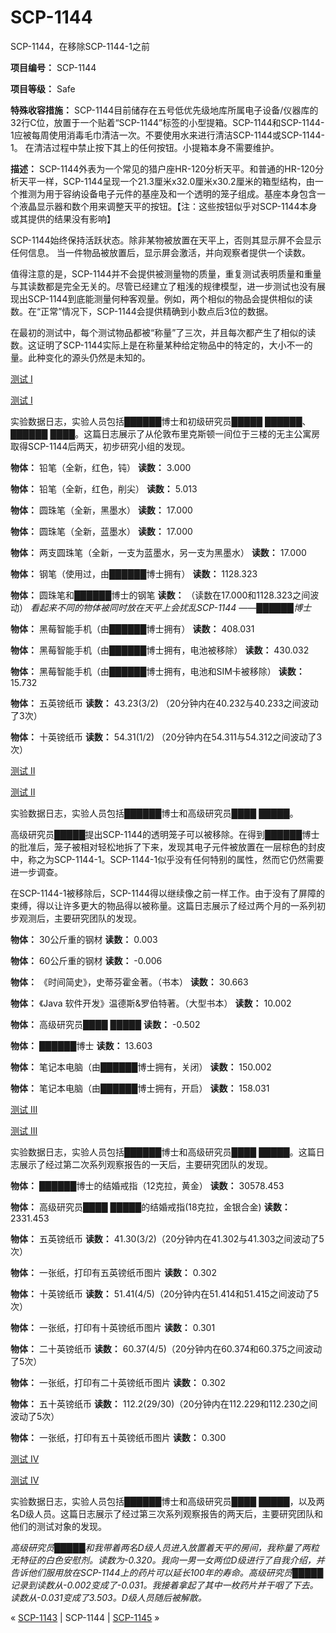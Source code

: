 # SCP-1144
                        




SCP-1144，在移除SCP-1144-1之前



**项目编号：**  SCP-1144

**项目等级：**  Safe

**特殊收容措施：**  SCP-1144目前储存在五号低优先级地库所属电子设备/仪器库的32行C位，放置于一个贴着“SCP-1144”标签的小型提箱。SCP-1144和SCP-1144-1应被每周使用消毒毛巾清洁一次。不要使用水来进行清洁SCP-1144或SCP-1144-1。 在清洁过程中禁止按下其上的任何按钮。小提箱本身不需要维护。

**描述：**  SCP-1144外表为一个常见的猎户座HR-120分析天平。和普通的HR-120分析天平一样，SCP-1144呈现一个21.3厘米x32.0厘米x30.2厘米的箱型结构，由一个推测为用于容纳设备电子元件的基座及和一个透明的笼子组成。基座本身包含一个液晶显示器和数个用来调整天平的按钮。【注：这些按钮似乎对SCP-1144本身或其提供的结果没有影响】

SCP-1144始终保持活跃状态。除非某物被放置在天平上，否则其显示屏不会显示任何信息。 当一件物品被放置后，显示屏会激活，并向观察者提供一个读数。

值得注意的是，SCP-1144并不会提供被测量物的质量，重复测试表明质量和重量与其读数都是完全无关的。尽管已经建立了粗浅的规律模型，进一步测试也没有展现出SCP-1144到底能测量何种客观量。例如，两个相似的物品会提供相似的读数。在“正常”情况下，SCP-1144会提供精确到小数点后3位的数据。

在最初的测试中，每个测试物品都被“称量”了三次，并且每次都产生了相似的读数。这证明了SCP-1144实际上是在称量某种给定物品中的特定的，大小不一的量。此种变化的源头仍然是未知的。


<a shape='rect' class='collapsible-block-link' href='javascript:;'>&#27979;&#35797;&#160;I</a>

<a shape='rect' class='collapsible-block-link' href='javascript:;'>&#27979;&#35797;&#160;I</a>

实验数据日志，实验人员包括██████博士和初级研究员█████ ██████、██████ ████。这篇日志展示了从伦敦布里克斯顿一间位于三楼的无主公寓房取得SCP-1144后两天，初步研究小组的发现。

**物体：**  铅笔（全新，红色，钝）
**读数：**  3.000

**物体：**  铅笔（全新，红色，削尖）
**读数：**  5.013

**物体：**  圆珠笔（全新，黑墨水）
**读数：**  17.000

**物体：**  圆珠笔（全新，蓝墨水）
**读数：**  17.000

**物体：**  两支圆珠笔（全新，一支为蓝墨水，另一支为黑墨水）
**读数：**  17.000

**物体：**  钢笔（使用过，由██████博士拥有）
**读数：**  1128.323

**物体：**  圆珠笔和██████博士的钢笔
**读数：**  （读数在17.000和1128.323之间波动）
*看起来不同的物体被同时放在天平上会扰乱SCP-1144 ——██████博士* 

**物体：**  黑莓智能手机（由██████博士拥有）
**读数：**  408.031

**物体：**  黑莓智能手机（由██████博士拥有，电池被移除）
**读数：**  430.032

**物体：**  黑莓智能手机（由██████博士拥有，电池和SIM卡被移除）
**读数：**  15.732

**物体：**  五英镑纸币
**读数：**  43.23(3/2) （20分钟内在40.232与40.233之间波动了3次）

**物体：**  十英镑纸币
**读数：**  54.31(1/2) （20分钟内在54.311与54.312之间波动了3次）





<a shape='rect' class='collapsible-block-link' href='javascript:;'>&#27979;&#35797;&#160;II</a>

<a shape='rect' class='collapsible-block-link' href='javascript:;'>&#27979;&#35797;&#160;II</a>

实验数据日志，实验人员包括██████博士和高级研究员████ █████。

高级研究员█████提出SCP-1144的透明笼子可以被移除。在得到██████博士的批准后，笼子被相对轻松地拆了下来，发现其电子元件被放置在一层棕色的封皮中，称之为SCP-1144-1。SCP-1144-1似乎没有任何特别的属性，然而它仍然需要进一步调查。

在SCP-1144-1被移除后，SCP-1144得以继续像之前一样工作。由于没有了屏障的束缚，得以让许多更大的物品得以被称量。这篇日志展示了经过两个月的一系列初步观测后，主要研究团队的发现。

**物体：**  30公斤重的钢材
**读数：**  0.003

**物体：**  60公斤重的钢材
**读数：**  -0.006

**物体：**  《时间简史》，史蒂芬霍金著。（书本）
**读数：**  30.663

**物体：**  《Java 软件开发》温德斯&罗伯特著。（大型书本）
**读数：**  10.002

**物体：**  高级研究员████ █████
**读数：**  -0.502

**物体：**  ██████博士
**读数：**  13.603

**物体：**  笔记本电脑（由██████博士拥有，关闭）
**读数：**  150.002

**物体：**  笔记本电脑（由██████博士拥有，开启）
**读数：**  158.031





<a shape='rect' class='collapsible-block-link' href='javascript:;'>&#27979;&#35797;&#160;III</a>

<a shape='rect' class='collapsible-block-link' href='javascript:;'>&#27979;&#35797;&#160;III</a>

实验数据日志，实验人员包括██████博士和高级研究员████ █████。这篇日志展示了经过第二次系列观察报告的一天后，主要研究团队的发现。

**物体：**  ██████博士的结婚戒指（12克拉，黄金）
**读数：**  30578.453

**物体：**  高级研究员████ █████的结婚戒指(18克拉，金银合金)
**读数：**  2331.453

**物体：**  五英镑纸币
**读数：**  41.30(3/2)（20分钟内在41.302与41.303之间波动了5次）

**物体：**  一张纸，打印有五英镑纸币图片
**读数：**  0.302

**物体：**  十英镑纸币
**读数：**  51.41(4/5)（20分钟内在51.414和51.415之间波动了5次）

**物体：**  一张纸，打印有十英镑纸币图片
**读数：**  0.301

**物体：**  二十英镑纸币
**读数：**  60.37(4/5)（20分钟内在60.374和60.375之间波动了5次）

**物体：**  一张纸，打印有二十英镑纸币图片
**读数：**  0.302

**物体：**  五十英镑纸币
**读数：**  112.2(29/30)（20分钟内在112.229和112.230之间波动了5次）

**物体：**  一张纸，打印有五十英镑纸币图片
**读数：**  0.300





<a shape='rect' class='collapsible-block-link' href='javascript:;'>&#27979;&#35797;&#160;IV</a>

<a shape='rect' class='collapsible-block-link' href='javascript:;'>&#27979;&#35797;&#160;IV</a>

实验数据日志，实验人员包括██████博士和高级研究员████ █████，以及两名D级人员。这篇日志展示了经过第三次系列观察报告的两天后，主要研究团队和他们的测试对象的发现。

*高级研究员█████和我带着两名D级人员进入放置着天平的房间，我称量了两粒无特征的白色安慰剂。读数为-0.320。我向一男一女两位D级进行了自我介绍，并告诉他们服用放在SCP-1144上的药片可以延长100年的寿命。高级研究员█████记录到读数从-0.002变成了-0.031。我接着拿起了其中一枚药片并干咽了下去。读数从-0.031变成了3.503。D级人员随后被解散。* 






« <a shape='rect' class='newpage' href='/scp-1143'>SCP-1143</a> | SCP-1144 | [SCP-1145](/scp-1145) »





                    